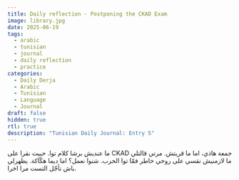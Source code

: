 ```yaml
---
title: Daily reflection - Postponing the CKAD Exam
image: library.jpg
date: 2025-06-19
tags:
  - arabic
  - tunisian
  - journal
  - daily reflection
  - practice
categories:
  - Daily Derja
  - Arabic
  - Tunisian
  - Language
  - Journal
draft: false
hidden: true
rtl: true
description: "Tunisian Daily Journal: Entry 5"
---
```

ما عنديش برشا كلام توا. حبيت نقرا على CKAD جمعة هاذي، اما ما قريتش. مرتي قالتلي ما لازمنيش نقسي على روحي خاطر  فمّا توا الحرب. شنوا نعمل؟ اما ديما هكّاكة. يظهرلي باش نأجّل التست مرا اخرا.
